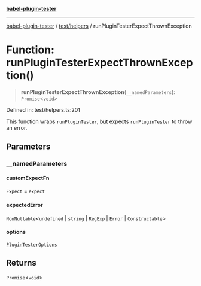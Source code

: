 [**babel-plugin-tester**](../../../README.md)

***

[babel-plugin-tester](../../../README.md) / [test/helpers](../README.md) / runPluginTesterExpectThrownException

# Function: runPluginTesterExpectThrownException()

> **runPluginTesterExpectThrownException**(`__namedParameters`): `Promise`\<`void`\>

Defined in: test/helpers.ts:201

This function wraps `runPluginTester`, but expects `runPluginTester` to throw
an error.

## Parameters

### \_\_namedParameters

#### customExpectFn

`Expect` = `expect`

#### expectedError

`NonNullable`\<`undefined` \| `string` \| `RegExp` \| `Error` \| `Constructable`\>

#### options

[`PluginTesterOptions`](../../../types/global/interfaces/PluginTesterOptions.md)

## Returns

`Promise`\<`void`\>
